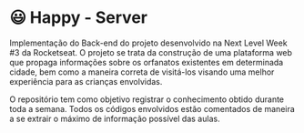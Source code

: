 # :smiley: Happy - Server

Implementação do Back-end do projeto desenvolvido na Next Level Week #3 da Rocketseat. O projeto se trata da construção de uma plataforma web que propaga informações sobre os orfanatos existentes em determinada cidade, bem como a maneira correta de visitá-los visando uma melhor experiência para as crianças envolvidas.

O repositório tem como objetivo registrar o conhecimento obtido durante toda a semana. Todos os códigos envolvidos estão comentados de maneira a se extrair o máximo de informação possível das aulas.
